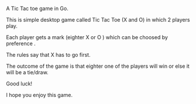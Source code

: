 A Tic Tac toe game in Go.

This is simple desktop game called Tic Tac Toe (X and O) in which 2 players play.

Each player gets a mark (eighter X or O ) which can be choosed by preference .

The rules say that X has to go first.

The outcome of the game is that eighter one of the players will win or else it will be a tie/draw.

Good luck!

I hope you enjoy this game.
